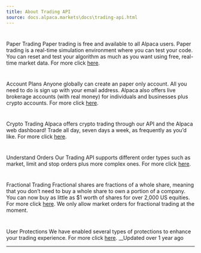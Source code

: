 ```yaml
---
title: About Trading API
source: docs.alpaca.markets\docs\trading-api.html
---
```


# 
Paper Trading
Paper trading is free and available to all Alpaca users. Paper trading is a real-time simulation environment where you can test your code. You can reset and test your algorithm as much as you want using free, real-time market data. For more click [here](/docs/paper-trading). 
# 
Account Plans
Anyone globally can create an paper only account. All you need to do is sign up with your email address. Alpaca also offers live brokerage accounts (with real money) for individuals and businesses plus crypto accounts. For more click [here](/docs/account-plans). 
# 
Crypto Trading
Alpaca offers crypto trading through our API and the Alpaca web dashboard! Trade all day, seven days a week, as frequently as you’d like. For more click [here](/docs/crypto-trading). 
# 
Understand Orders
Our Trading API supports different order types such as market, limit and stop orders plus more complex ones. For more click [here](/docs/orders-at-alpaca). 
# 
Fractional Trading
Fractional shares are fractions of a whole share, meaning that you don’t need to buy a whole share to own a portion of a company. You can now buy as little as $1 worth of shares for over 2,000 US equities. For more click [here](/docs/fractional-trading). 
We only allow market orders for fractional trading at the moment.
# 
User Protections
We have enabled several types of protections to enhance your trading experience. For more click [here](/docs/user-protection).
__Updated over 1 year ago
* * *

